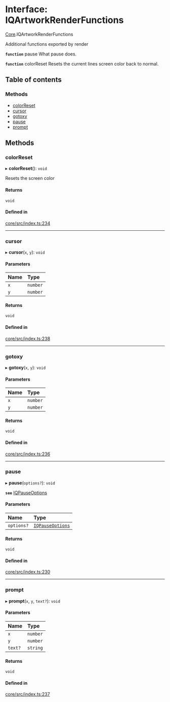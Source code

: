 # Interface: IQArtworkRenderFunctions

[Core](../modules/Core.md).IQArtworkRenderFunctions

Additional functions exported by render

**`function`** pause What pause does.

**`function`** colorReset Resets the current lines screen color back to normal.

## Table of contents

### Methods

- [colorReset](Core.IQArtworkRenderFunctions.md#colorreset)
- [cursor](Core.IQArtworkRenderFunctions.md#cursor)
- [gotoxy](Core.IQArtworkRenderFunctions.md#gotoxy)
- [pause](Core.IQArtworkRenderFunctions.md#pause)
- [prompt](Core.IQArtworkRenderFunctions.md#prompt)

## Methods

### colorReset

▸ **colorReset**(): `void`

Resets the screen color

#### Returns

`void`

#### Defined in

[core/src/index.ts:234](https://github.com/iniquitybbs/iniquity/blob/722e6ba/packages/core/src/index.ts#L234)

___

### cursor

▸ **cursor**(`x`, `y`): `void`

#### Parameters

| Name | Type |
| :------ | :------ |
| `x` | `number` |
| `y` | `number` |

#### Returns

`void`

#### Defined in

[core/src/index.ts:238](https://github.com/iniquitybbs/iniquity/blob/722e6ba/packages/core/src/index.ts#L238)

___

### gotoxy

▸ **gotoxy**(`x`, `y`): `void`

#### Parameters

| Name | Type |
| :------ | :------ |
| `x` | `number` |
| `y` | `number` |

#### Returns

`void`

#### Defined in

[core/src/index.ts:236](https://github.com/iniquitybbs/iniquity/blob/722e6ba/packages/core/src/index.ts#L236)

___

### pause

▸ **pause**(`options?`): `void`

**`see`** [IQPauseOptions](Core.IQPauseOptions.md)

#### Parameters

| Name | Type |
| :------ | :------ |
| `options?` | [`IQPauseOptions`](Core.IQPauseOptions.md) |

#### Returns

`void`

#### Defined in

[core/src/index.ts:230](https://github.com/iniquitybbs/iniquity/blob/722e6ba/packages/core/src/index.ts#L230)

___

### prompt

▸ **prompt**(`x`, `y`, `text?`): `void`

#### Parameters

| Name | Type |
| :------ | :------ |
| `x` | `number` |
| `y` | `number` |
| `text?` | `string` |

#### Returns

`void`

#### Defined in

[core/src/index.ts:237](https://github.com/iniquitybbs/iniquity/blob/722e6ba/packages/core/src/index.ts#L237)
